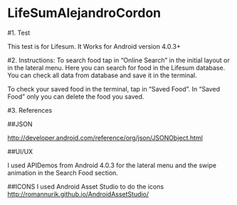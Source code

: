 LifeSumAlejandroCordon
======================

#1.	Test

This test is for Lifesum. 
It Works for Android version 4.0.3+


#2.	Instructions:
To search food tap in “Online Search” in the initial layout or in the lateral menu. Here you can search for food in the Lifesum database. You can check all data from database and save it in the terminal.

To check your saved food in the terminal, tap in “Saved Food”. 
In “Saved Food” only you can delete the food you saved. 

#3.	References

##JSON

http://developer.android.com/reference/org/json/JSONObject.html


##UI/UX 

I used APIDemos from Android 4.0.3 for the lateral menu and the swipe animation in the Search Food section.


##ICONS
I used Android Asset Studio to do the icons
http://romannurik.github.io/AndroidAssetStudio/


